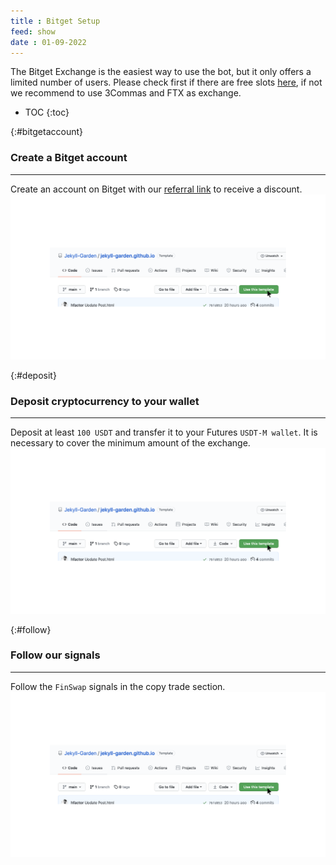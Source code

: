```yaml
---
title : Bitget Setup
feed: show
date : 01-09-2022
---
```

 
The Bitget Exchange is the easiest way to use the bot, but it only offers a limited number of users. 
Please check first if there are free slots [here](https://www.bitget.com/en/copytrading/), if not we recommend to use 3Commas and FTX as exchange.

* TOC
{:toc}

{:#bitgetaccount}
### Create a Bitget account 
---
Create an account on Bitget with our [referral link](https://www.bitget.com/de/referral/register?clacCode=KRH8AHQF/) to receive a discount.
![](/assets/img/1-how-to.png)

{:#deposit}
###  Deposit cryptocurrency to your wallet
---
Deposit at least ```100 USDT``` and transfer it to your Futures ```USDT-M wallet```. It is necessary to cover the minimum amount of the exchange.
![](/assets/img/1-how-to.png)

{:#follow}
###  Follow our signals
---
Follow the ```FinSwap``` signals in the copy trade section.
![](/assets/img/1-how-to.png)
